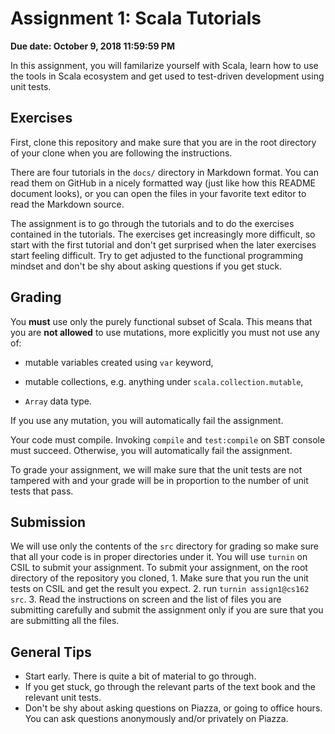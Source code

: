 # Assignment 1: Scala Tutorials

**Due date: October 9, 2018 11:59:59 PM**

In this assignment, you will familarize yourself with Scala, learn how
to use the tools in Scala ecosystem and get used to test-driven
development using unit tests.

## Exercises

First, clone this repository and make sure that you are in the root
directory of your clone when you are following the instructions.

There are four tutorials in the `docs/` directory in Markdown format. You
can read them on GitHub in a nicely formatted way (just like how this
README document looks), or you can open the files in your favorite
text editor to read the Markdown source.

The assignment is to go through the tutorials and to do the exercises
contained in the tutorials. The exercises get increasingly more difficult, so
start with the first tutorial and don't get surprised when the later
exercises start feeling difficult. Try to get adjusted to the functional
programming mindset and don't be shy about asking questions if you get
stuck.

## Grading

You **must** use only the purely functional subset of Scala. This
means that you are **not allowed** to use mutations, more explicitly
you must not use any of:
- mutable variables created using `var` keyword,

- mutable collections, e.g. anything under `scala.collection.mutable`,

- `Array` data type.

If you use any mutation, you will automatically fail the assignment.

Your code must compile. Invoking `compile` and `test:compile` on SBT
console must succeed. Otherwise, you will automatically fail the
assignment.

To grade your assignment, we will make sure that the unit tests are
not tampered with and your grade will be in proportion to the number
of unit tests that pass.

## Submission

We will use only the contents of the `src` directory for grading so
make sure that all your code is in proper directories under it.  You
will use `turnin` on CSIL to submit your assignment.  To submit your
assignment, on the root directory of the repository you cloned,
    1. Make sure that you run the unit tests on CSIL and get the
       result you expect.
    2. run `turnin assign1@cs162 src`.
    3. Read the instructions on screen and the list of files you are
       submitting carefully and submit the assignment only if you are
       sure that you are submitting all the files.

## General Tips

- Start early. There is quite a bit of material to go through.
- If you get stuck, go through the relevant parts of the
  text book and the relevant unit tests.
- Don't be shy about asking questions on Piazza, or going to office
  hours. You can ask questions anonymously and/or privately on Piazza.
